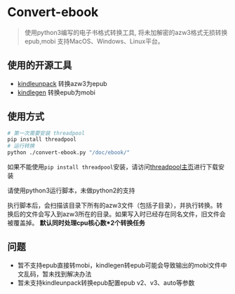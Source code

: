 # Convert-ebook

>使用python3编写的电子书格式转换工具,
将未加解密的azw3格式无损转换epub,mobi
> 支持MacOS、Windows、Linux平台。

## 使用的开源工具
- [kindleunpack](https://github.com/kevinhendricks/KindleUnpack) 转换azw3为epub
- [kindlegen](http://www.amazon.com/gp/feature.html?docId=1000765211) 转换epub为mobi

## 使用方式
  
  
  ```bash
  # 第一次需要安装 threadpool
  pip install threadpool
  # 运行转换
  python ./convert-ebook.py "/doc/ebook/"
  ```
 如果不能使用`pip install threadpool`安装，请访问[threadpool主页](https://chrisarndt.de/projects/threadpool/)进行下载安装
 
请使用python3运行脚本，未做python2的支持
 
 执行脚本后，会扫描该目录下所有的azw3文件（包括子目录），并执行转换。转换后的文件会写入到azw3所在的目录。如果写入时已经存在同名文件，旧文件会被覆盖掉。
 **默认同时处理cpu核心数*2个转换任务**


## 问题
- 暂不支持epub直接转mobi，kindlegen转epub可能会导致输出的mobi文件中文乱码，暂未找到解决办法
- 暂未支持kindleunpack转换epub配置epub v2、v3、auto等参数

 
